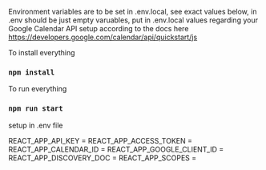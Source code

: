 Environment variables are to be set in .env.local, see exact values below, in .env should be just empty varuables, put in .env.local values regarding your Google Calendar API setup according to the docs here https://developers.google.com/calendar/api/quickstart/js

To install everything

### `npm install`

To run everything

### `npm run start`

setup in .env file

REACT_APP_API_KEY =
REACT_APP_ACCESS_TOKEN =
REACT_APP_CALENDAR_ID =
REACT_APP_GOOGLE_CLIENT_ID =
REACT_APP_DISCOVERY_DOC =
REACT_APP_SCOPES =
